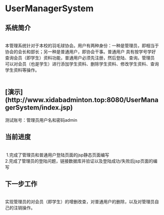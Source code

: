 # UserManagerSystem
<h2>系统简介</h2><br>  本管理系统针对于本校的羽毛球协会。用户有两种身份：一种是管理员，即相当于协会的会长和部长；另一种是普通用户，即协会干事。普通用户 具有按学号学好查询会员（即学生）资料功能，普通用户必须先注册，然后登陆、查询。管理员 可以对会员（也是学生）进行添加学生资料、删除学生资料、修改学生资料、查询学生资料等操作。<br><br>
<h2>[演示](http://www.xidabadminton.top:8080/UserManagerSystem/index.jsp)</h2>
测试账号：管理员用户名和密码admin
<br>
<h2>当前进度</h2><br>
  1.完成了管理员和普通用户登陆页面的jsp静态页面编写<br>
  2.完成了管理员的登陆问题，链接数据库并验证以及登陆成功/失败后jsp页面的编写<br>
 <h2>下一步工作</h2><br>
  实现管理员的对会员（即学生）的增删改查，对普通用户的删除，以及对管理员自己的注销操作。
